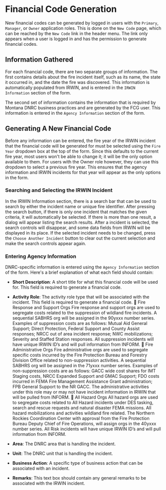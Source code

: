 # Financial Code Generation

New financial codes can be generated by logged in users with the
`Primary`, `Manager`, or `Owner` application roles. This is done on
the  `New Code` page, which can be reached by the `New Code` link in
the header menu. The link only appears when a user is logged in and
has the permission to generate financial codes.

## Information Gathered

For each financial code, there are two separate groups of
information. The first contains details about the fire incident itself, such
as its name, the state it occurred in, and the date the fire was
discovered. This information is automatically populated from IRWIN,
and is entered in the `IRWIN Information` section of the form.

The second set of information contains the information that is required by
Montana DNRC business practices and are generated by the FCG user. This
information is entered in the `Agency Information` section of the form.

## Generating A New Financial Code

Before any information can be entered, the fire year of the IRWIN
incident that the financial code will be generated for must be
selected using the `Fire Year` dropdown box at the top of the
form. Since this defaults to the current fire year, most users won't
be able to change it; it will be the only option available to
them. For users with the Owner role however, they can use this
dropdown to select a previous fire year. This ensures that the agency
information and IRWIN incidents for that year will appear as the only
options in the form.

### Searching and Selecting the IRWIN Incident

In the IRWIN Information section, there is a search bar that can be
used to search by either the incident name or unique fire
identifier. After pressing the search button, if there is only one
incident that matches the given criteria, it will automatically be
selected. If there is more than one result,
a dialog will appear listing the search results. After a incident is
selected, the search controls will disappear, and some data
fields from IRWIN will be displayed in its place. If the selected
incident needs to be changed, press the `Choose Another Incident`
button to clear out the current selection and make the search controls
appear again.

### Entering Agency Information

DNRC-specific information is entered using the `Agency Information` section
of the form. Here's a brief explanation of what each field should
contain:

+ __Short Description__: A short title for what this financial code
  will be used for. This field is required to generate a financial  code.
+ __Activity Role__: The activity role type that will be associated
  with the incident. This field is required to generate a financial code.
  	Fire Response and Support Orgs
Fire response and support orgs are used to segregate costs related to the suppression of wildland fire incidents.  A sequential SABHRS org will be assigned in the 90yxxx number series. Examples of suppression costs are as follows:  Mutual Aid General Support; Direct Protection, Federal Support and County Assist responses; NRCC out of area incident response; NWC mobilizations; Severity and Staffed Station responses. All suppression incidents will have unique IRWIN ID’s and will pull information from INFORM.
  	Fire Administrative Orgs
Fire administrative orgs are used to segregate specific costs incurred by the Fire Protection Bureau and Forestry Division Office related to non-suppression activities.  A sequential SABHRS org will be assigned in the 71yxxx number series. Examples of non-suppression costs are as follows: GACC wide cost shares for IMT Staging costs, NRCC Expanded Support and GMAC Support; FDO costs incurred in FEMA Fire Management Assistance Grant administration; FPB General Support to the NR GACC.  The administrative activities under this role may or may not have incident information in IRWIN that will be pulled from INFORM.
  	All Hazard Orgs
All hazard orgs are used to segregate costs related to All Hazard incidents under DES tasking, search and rescue requests and natural disaster FEMA missions. All hazard mobilizations and activities wildland fire related. The Northern Rockies Coordination Center with approval from the Fire Protection Bureau Deputy Chief of Fire Operations, will assign orgs in the 40yxxx number series.  All Risk incidents will have unique IRWIN ID’s and will pull information from INFORM.

+ __Area__: The DNRC area that is handling the incident.
+ __Unit__: The DNRC unit that is handling the incident.
+ __Business Action__: A specific type of business action that can be
  associated with an incident.

+ __Remarks__: This text box should contain any general remarks to be
  associated with the IRWIN incident.
